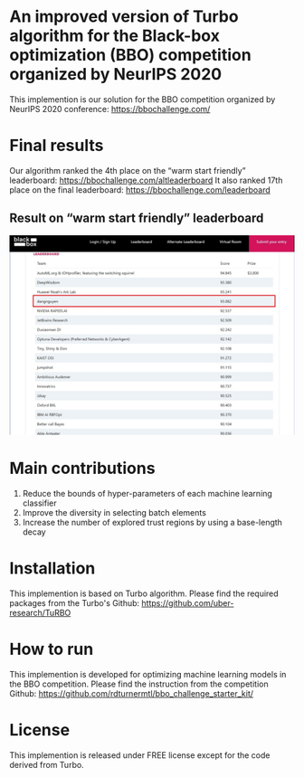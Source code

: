 # An improved version of Turbo algorithm for the Black-box optimization (BBO) competition organized by NeurIPS 2020
This implemention is our solution for the BBO competition organized by NeurIPS 2020 conference: https://bbochallenge.com/

# Final results
Our algorithm ranked the 4th place on the “warm start friendly” leaderboard: https://bbochallenge.com/altleaderboard 
It also ranked 17th place on the final leaderboard: https://bbochallenge.com/leaderboard

## Result on “warm start friendly” leaderboard
![leaderboard](https://github.com/nphdang/turbo_bbo_neurips_2020/blob/master/leaderboard.jpg)

# Main contributions
1. Reduce the bounds of hyper-parameters of each machine learning classifier
2. Improve the diversity in selecting batch elements
3. Increase the number of explored trust regions by using a base-length decay

# Installation
This implemention is based on Turbo algorithm. Please find the required packages from the Turbo's Github: https://github.com/uber-research/TuRBO

# How to run
This implemention is developed for optimizing machine learning models in the BBO competition. Please find the instruction from the competition Github: https://github.com/rdturnermtl/bbo_challenge_starter_kit/

# License
This implemention is released under FREE license except for the code derived from Turbo.
